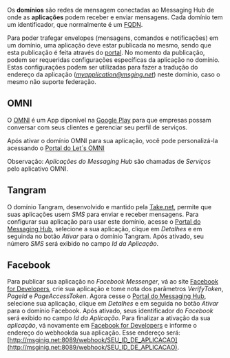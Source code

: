Os **domínios** são redes de mensagem conectadas ao Messaging Hub de onde as **aplicações** podem receber e enviar mensagens. Cada domínio tem um identificador, que normalmente é um [FQDN](https://pt.wikipedia.org/wiki/FQDN).

Para poder trafegar envelopes (mensagens, comandos e notificações) em um domínio, uma aplicação deve estar publicada no mesmo, sendo que esta publicação é feita através do [portal](http://messaginghub.io). No momento da publicação, podem ser requeridas configurações específicas da aplicação no domínio. Estas configurações podem ser utilizadas para fazer a tradução do endereço da aplicação (*myapplication@msging.net*) neste domínio, caso o mesmo não suporte federação. 

## OMNI

O [OMNI](http://letsomni.com.br/business/) é um App diponível na [Google Play](https://play.google.com/store/apps/details?id=net.take.omni) para que empresas possam conversar com seus clientes e gerenciar seu perfil de serviços.

Após ativar o domínio OMNI para sua aplicação, você pode personalizá-la acessando o [Portal do Let´s OMNI](http://letsomni.com.br/business)

Observação: *Aplicações do Messaging Hub* são chamadas de *Serviços* pelo aplicativo OMNI.

## Tangram

O domínio Tangram, desenvolvido e mantido pela [Take.net](http://take.net), permite que suas aplicações usem *SMS* para enviar e receber mensagens. Para configurar sua aplicação para usar este domínio, acesse o [Portal do Messaging Hub](http://messaginghub.io/applications), selecione a sua aplicação, clique em *Detalhes* e em seguinda no botão *Ativar* para o domínio Tangram. Após ativado, seu número *SMS* será exibido no campo *Id da Aplicação*.

## Facebook

Para publicar sua aplicação no *Facebook Messenger*, vá ao site [Facebook for Developers](http://developers.facebook.com), crie sua aplicação e tome nota dos parâmetros *VerifyToken*, *PageId* e *PageAccessToken*. Agora cesse o [Portal do Messaging Hub](http://messaginghub.io/applications), selecione sua aplicação, clique em *Detalhes* e em seguida no botão *Ativar* para o domínio Facebook. Após ativado, seus identificador do *Facebook* será exibido no campo *Id da Aplicação*. Para finalizar a ativação da sua *aplicação*, vá novamente em [Facebook for Developers](http://developers.facebook.com) e informe o endereço do webhookda sua aplicação. Esse endereço será: [http://msginig.net:8089/webhook/SEU_ID_DE_APLICACAO](http://msginig.net:8089/webhook/SEU_ID_DE_APLICACAO).

